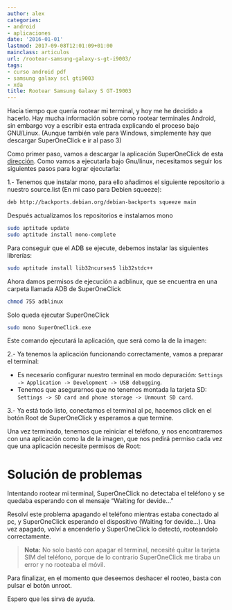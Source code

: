 ```yaml
---
author: alex
categories:
- android
- aplicaciones
date: '2016-01-01'
lastmod: 2017-09-08T12:01:09+01:00
mainclass: articulos
url: /rootear-samsung-galaxy-s-gt-i9003/
tags:
- curso android pdf
- samsung galaxy scl gti9003
- xda
title: Rootear Samsung Galaxy S GT-I9003
---
```


Hacía tiempo que quería rootear mi terminal, y hoy me he decidido a hacerlo. Hay mucha información sobre como rootear terminales Android, sin embargo voy a escribir esta entrada explicando el proceso bajo GNU/Linux. (Aunque también vale para Windows, simplemente hay que descargar SuperOneClick e ir al paso 3)

<!--more--><!--ad-->

Como primer paso, vamos a descargar la aplicación SuperOneClick de esta [dirección][1]. Como vamos a ejecutarla bajo Gnu/linux, necesitamos seguir los siguientes pasos para lograr ejecutarla:

1.- Tenemos que instalar mono, para ello añadimos el siguiente repositorio a nuestro source.list (En mi caso para Debien squeeze):

```bash
deb http://backports.debian.org/debian-backports squeeze main
```

Después actualizamos los repositorios e instalamos mono

```bash
sudo aptitude update
sudo aptitude install mono-complete
```

Para conseguir que el ADB se ejecute, debemos instalar las siguientes librerías:

```bash
sudo aptitude install lib32ncurses5 lib32stdc++
```

Ahora damos permisos de ejecución a adblinux, que se encuentra en una carpeta llamada ADB de SuperOneClick

```bash
chmod 755 adblinux
```

Solo queda ejecutar SuperOneClick

```bash
sudo mono SuperOneClick.exe
```

Este comando ejecutará la aplicación, que será como la de la imagen:

<figure>
    <a href="https://1.bp.blogspot.com/-m5BLQYMKlGo/ToIa7Z8PYiI/AAAAAAAAAxg/hp9LVGRaQTQ/s1600/Screenshot-SuperOneClick.png"><amp-img sizes="(min-width: 800px) 800px, 100vw" layout="responsive"  height="346" width="800" src="https://1.bp.blogspot.com/-m5BLQYMKlGo/ToIa7Z8PYiI/AAAAAAAAAxg/hp9LVGRaQTQ/s800/Screenshot-SuperOneClick.png"></amp-img></a>
</figure>

2.- Ya tenemos la aplicación funcionando correctamente, vamos a preparar el terminal:

- Es necesario configurar nuestro terminal en modo depuración: `Settings -> Application -> Development -> USB debugging`.
- Tenemos que asegurarnos que no tenemos montada la tarjeta SD: `Settings -> SD card and phone storage -> Unmount SD card`.

3.- Ya está todo listo, conectamos el terminal al pc, hacemos click en el botón Root de SuperOneClick y esperamos a que termine.

Una vez terminado, tenemos que reiniciar el teléfono, y nos encontraremos con una aplicación como la de la imagen, que nos pedirá permiso cada vez que una aplicación necesite permisos de Root:

<figure>
    <a href="https://lh5.googleusercontent.com/-6_6VWUHX_fA/ToIg3Si55bI/AAAAAAAAAxo/aXmmt_TEloU/s800/SC20110927-211316.png"><amp-img sizes="(min-width: 480px) 480px, 100vw" layout="responsive" height="800" width="480" src="https://lh5.googleusercontent.com/-6_6VWUHX_fA/ToIg3Si55bI/AAAAAAAAAxo/aXmmt_TEloU/s800/SC20110927-211316.png"></amp-img></a>
</figure>

# Solución de problemas

Intentando rootear mi terminal, SuperOneClick no detectaba el teléfono y se quedaba esperando con el mensaje &#8220;Waiting for devide&#8230;&#8221;

Resolví este problema apagando el teléfono mientras estaba conectado al pc, y SuperOneClick esperando el dispositivo (Waiting for devide&#8230;). Una vez apagado, volví a encenderlo y SuperOneClick lo detectó, rooteandolo correctamente.


> __Nota:__ No solo bastó con apagar el terminal, necesité quitar la tarjeta SIM del teléfono, porque de lo contrario SuperOneClick me tiraba un error y no rooteaba el móvil.

Para finalizar, en el momento que deseemos deshacer el rooteo, basta con pulsar el botón unroot.

Espero que les sirva de ayuda.

 [1]: http://shortfuse.org/?p=80
